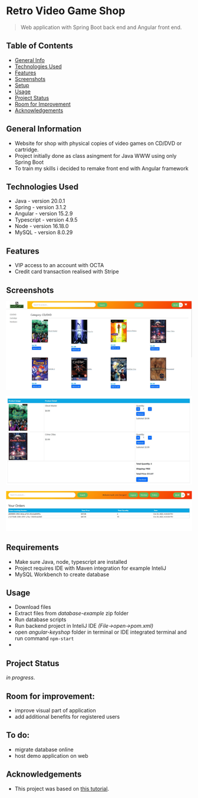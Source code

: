 # Retro Video Game Shop
> Web application with Spring Boot back end and Angular front end.

## Table of Contents
* [General Info](#general-information)
* [Technologies Used](#technologies-used)
* [Features](#features)
* [Screenshots](#screenshots)
* [Setup](#setup)
* [Usage](#usage)
* [Project Status](#project-status)
* [Room for Improvement](#room-for-improvement)
* [Acknowledgements](#acknowledgements)


## General Information
- Website for shop with physical copies of video games on CD/DVD or cartridge.
- Project initially done as class asingment for Java WWW using only Spring Boot
- To train my skills i decided to remake front end with Angular framework


## Technologies Used
- Java - version 20.0.1
- Spring - version 3.1.2
- Angular - version 15.2.9
- Typescript - version 4.9.5
- Node - version 16.18.0
- MySQL - version 8.0.29


## Features
- VIP access to an account with OCTA
- Credit card transaction realised with Stripe


## Screenshots
![Main View](./img/Screenshot_1.jpg)

![Checkout](./img/Screenshot_3.jpg)

![Registerd user past order list](./img/Screenshot_5.jpg)


## Requirements
- Make sure Java, node, typescript are installed
- Project requires IDE with Maven integration for example InteliJ
- MySQL Workbench to create database

## Usage
- Download files
- Extract files from _database-example_ zip folder
- Run database scripts
- Run backend project in InteliJ IDE _(File->open->pom.xml)_
- open _angular-keyshop_ folder in terminal or IDE integrated terminal and run command `npm-start`
- 


## Project Status
_in progress_.


## Room for improvement:
- improve visual part of application 
- add additional benefits for registered users

## To do:
- migrate database online
- host demo application on web


## Acknowledgements
- This project was based on [this tutorial](https://www.udemy.com/course/full-stack-angular-spring-boot-tutorial/).

